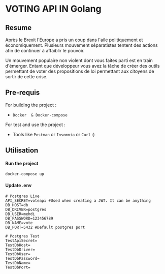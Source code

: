 # VOTING API IN Golang

## Resume


Après le Brexit l'Europe a pris un coup dans l'aile politiquement et économiquement.
Plusieurs mouvement séparatistes tentent des actions afin de continuer à affaiblir le pouvoir.
​

Un mouvement populaire non violent dont vous faites parti est en train d'émerger.
Entant que développeur vous avez la tâche de créer des outils permettant de voter des propositions de loi permettant aux citoyens de sortir de cette crise.


## Pre-requis

For building the project :
- ``Docker  & Docker-compose``

For test and use the project :
- Tools like ``Postman`` or ``Insomnia`` or ``Curl`` :)

## Utilisation

#### Run the project 
``` docker-compose up ```

#### Update .env
```
# Postgres Live
API_SECRET=voteapi #Used when creating a JWT. It can be anything
DB_HOST=db
DB_DRIVER=postgres
DB_USER=mehdi
DB_PASSWORD=123456789
DB_NAME=vote
DB_PORT=5432 #Default postgres port

# Postgres Test
TestApiSecret=
TestDbHost=
TestDbDriver=
TestDbUser=
TestDbPassword=
TestDbName=
TestDbPort=
```